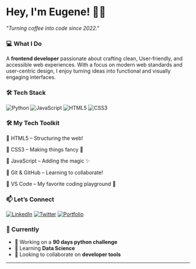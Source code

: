 # **Hey, I'm Eugene!** 👨‍💻  
*"Turning coffee into code since 2022."*  

### **💻 What I Do**  
A **frontend developer** passionate about crafting clean, User-friendly, and accessible web experiences. With a focus on modern web standards and user-centric design, I enjoy turning ideas into functional and visually engaging interfaces.
### **🛠 Tech Stack**  
![Python](https://img.shields.io/badge/Python-3776AB?style=flat&logo=python&logoColor=white)
![JavaScript](https://img.shields.io/badge/JavaScript-F7DF1E?style=flat&logo=javascript&logoColor=black)
![HTML5](https://img.shields.io/badge/HTML5-61DAFB?style=flat&logo=HTML5&logoColor=black)
![CSS3](https://img.shields.io/badge/CSS3-2496ED?style=flat&logo=CSS3&logoColor=white)  


### **🛠️ My Tech Toolkit**
🔹 HTML5 – Structuring the web!

🔹 CSS3 – Making things fancy 🎨

🔹 JavaScript – Adding the magic ✨

🔹 Git & GitHub – Learning to collaborate!

🔹 VS Code – My favorite coding playground 🚀


### **📫 Let’s Connect**  
[![LinkedIn](https://img.shields.io/badge/LinkedIn-0077B5?style=for-the-badge&logo=linkedin&logoColor=white)](https://www.linkedin.com/in/eugeneakasoma)
[![Twitter](https://img.shields.io/badge/Twitter-1DA1F2?style=for-the-badge&logo=twitter&logoColor=white)](https://x.com/legend7781631?s=21)
[![Portfolio](https://img.shields.io/badge/Portfolio-FF5722?style=for-the-badge&logo=medium&logoColor=white)](https://medium.com/@eugeneakasoma)  

### **🎯 Currently**  
- 🔭 Working on a **90 days python challenge**  
- 🌱 Learning **Data Science**  
- 👯 Looking to collaborate on **developer tools**  

---


<!---
legend270/legend270 is a ✨ special ✨ repository because its `README.md` (this file) appears on your GitHub profile.
You can click the Preview link to take a look at your changes.
--->
